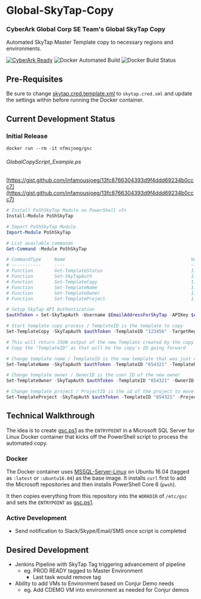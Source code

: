 # Global-SkyTap-Copy

### CyberArk Global Corp SE Team's Global SkyTap Copy

Automated SkyTap Master Template copy to necessary regions and environments.

[![CyberArk Ready](https://img.shields.io/badge/CyberArk-ready-blue.svg)](https://www.cyberark.com) ![Docker Automated Build](https://img.shields.io/docker/automated/nfmsjoeg/gsc.svg) 
![Docker Build Status](https://img.shields.io/docker/build/nfmsjoeg/gsc.svg)


## Pre-Requisites

Be sure to change [skytap.cred.template.xml](skytap.cred.template.xml) to `skytap.cred.xml` and update the settings within before running the Docker container.

## Current Development Status

### Initial Release

```docker
docker run --rm -it nfmsjoeg/gsc
```

###### GlobalCopyScript_Example.ps

[https://gist.github.com/infamousjoeg/13fc8766304393d9f4ddd69234b0ccc7](https://gist.github.com/infamousjoeg/13fc8766304393d9f4ddd69234b0ccc7)

```powershell
# Install PoShSkyTap Module on PowerShell v5+
Install-Module PoShSkyTap

# Import PoShSkyTap Module
Import-Module PoShSkyTap

# List available commands
Get-Command -Module PoShSkyTap

# CommandType     Name                                               Version    Source
# -----------     ----                                               -------    ------
# Function        Get-TemplateStatus                                 1.0.1      poshskytap
# Function        Set-SkyTapAuth                                     1.0.1      poshskytap
# Function        Set-TemplateCopy                                   1.0.1      poshskytap
# Function        Set-TemplateName                                   1.0.1      poshskytap
# Function        Set-TemplateOwner                                  1.0.1      poshskytap
# Function        Set-TemplateProject                                1.0.1      poshskytap

# Setup SkyTap API Authentication
$authToken = Set-SkyTapAuth -Username $EmailAddressForSkyTap -APIKey $APIKeyFromSkyTap

# Start template copy process / TemplateID is the template to copy
Set-TemplateCopy -SkyTapAuth $authToken -TemplateID "123456" -TargetRegion "EMEA"

# This will return JSON output of the new Template created by the copy
# Copy the "TemplateID" as that will be the copy's ID going forward

# Change template name / TemplateID is the new template that was just created
Set-TemplateName -SkyTapAuth $authToken -TemplateID "654321" -TemplateName "EMEA CyberArk Global Demo v10_GA"

# Change template owner / OwnerID is the user ID of the new owner
Set-TemplateOwner -SkyTapAuth $authToken -TemplateID "654321" -OwnerID "1234"

# Change template project / ProjectID is the id of the project to move to
Set-TemplateProject -SkyTapAuth $authToken -TemplateID "654321" -ProjectID "56789"
```

## Technical Walkthrough

The idea is to create [gsc.ps1](gsc.ps1) as the `ENTRYPOINT` in a Microsoft SQL Server for Linux Docker container that kicks off the PowerShell script to process the automated copy.

### Docker

The Docker container uses [MSSQL-Server-Linux](https://hub.docker.com/r/microsoft/mssql-server-linux) on Ubuntu 16.04 (tagged as `:latest` or `:ubuntu16.04`) as the base image.  It installs `curl` first to add the Microsoft repositories and then installs PowerShell Core 6 (`pwsh`).

It then copies everything from this repository into the `WORKDIR` of `/etc/gsc` and sets the `ENTRYPOINT` as [gsc.ps1](gsc.ps1).

### Active Development

* Send notification to Slack/Skype/Email/SMS once script is completed

## Desired Development

* Jenkins Pipeline with SkyTap Tag triggering advancement of pipeline
  * eg. PROD READY tagged to Master Environment
    * Last task would remove tag
* Ability to add VMs to Environment based on Conjur Demo needs
  * eg. Add CDEMO VM into environment as needed for Conjur demos
